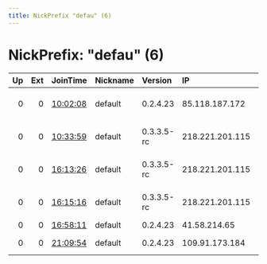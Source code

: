 ```yaml
---
title: NickPrefix "defau" (6)
---
```


# NickPrefix: "defau" (6)

|   Up |   Ext | JoinTime                                                                                            | Nickname   | Version    | IP              | AS                                      | CC   |   ORp |   Dirp | OS      | Contact   |   eFamMembers |
|-----:|------:|:----------------------------------------------------------------------------------------------------|:-----------|:-----------|:----------------|:----------------------------------------|:-----|------:|-------:|:--------|:----------|--------------:|
|    0 |     0 | [10:02:08](https://metrics.torproject.org/rs.html#details/FCAB26199BB8740FB2CFFF648FB4057C15749498) | default    | 0.2.4.23   | 85.118.187.172  | Energie AG Oberoesterreich Telekom GmbH | at   |   443 |   9030 | Windows | None      |             1 |
|    0 |     0 | [10:33:59](https://metrics.torproject.org/rs.html#details/50E56F1FCD7B4A7D9E06B716765A2C493F2A0078) | default    | 0.3.3.5-rc | 218.221.201.115 | So-net Entertainment Corporation        | jp   | 16359 |      0 | Windows | None      |             1 |
|    0 |     0 | [16:13:26](https://metrics.torproject.org/rs.html#details/BF568C428B0F97A89EEB6416E8B9004AE064416C) | default    | 0.3.3.5-rc | 218.221.201.115 | So-net Entertainment Corporation        | jp   | 16359 |      0 | Windows | None      |             1 |
|    0 |     0 | [16:15:16](https://metrics.torproject.org/rs.html#details/008288397C097DE9A73AC20833151E2C0A32BB0F) | default    | 0.3.3.5-rc | 218.221.201.115 | So-net Entertainment Corporation        | jp   | 16359 |      0 | Windows | None      |             1 |
|    0 |     0 | [16:58:11](https://metrics.torproject.org/rs.html#details/0728463AE9F6E057B32E89D38CB41D366A83FF3F) | default    | 0.2.4.23   | 41.58.214.65    | SWIFTNG-ASN                             | ng   |   443 |   9030 | Windows | None      |             1 |
|    0 |     0 | [21:09:54](https://metrics.torproject.org/rs.html#details/D6613ED5ED82378C6585984AFA94B062F8777552) | default    | 0.2.4.23   | 109.91.173.184  | Liberty Global Operations B.V.          | de   |   443 |   9030 | Windows | None      |             1 |
